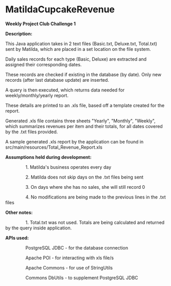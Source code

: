 # MatildaCupcakeRevenue

**Weekly Project Club Challenge 1**

**Description:**

This Java application takes in 2 text files (Basic.txt, Deluxe.txt, Total.txt) sent by Matilda, which are placed in a set location on the file system.

Daily sales records for each type (Basic, Deluxe) are extracted and assigned their corresponding dates.

These records are checked if existing in the database (by date). Only new records (after last database update) are inserted.

A query is then executed, which returns data needed for weekly/monthly/yearly report.

These details are printed to an .xls file, based off a template created for the report.

Generated .xls file contains three sheets "Yearly", "Monthly", "Weekly", which summarizes revenues per item and their totals, for all dates covered by the .txt files provided.

A sample generated .xls report by the application can be found in src/main/resources/Total_Revenue_Report.xls


**Assumptions held during development:**

                1. Matilda's business operates every day

                2. Matilda does not skip days on the .txt files being sent

                3. On days where she has no sales, she will still record 0

                4. No modifications are being made to the previous lines in the .txt files


**Other notes:**

                1. Total.txt was not used. Totals are being calculated and returned by the query inside application.


**APIs used:**

                PostgreSQL JDBC - for the database connection

                Apache POI - for interacting with xls file/s

                Apache Commons - for use of StringUtils

                Commons DbUtils - to supplement PostgreSQL JDBC
